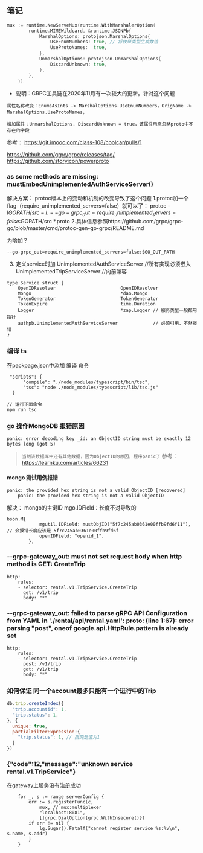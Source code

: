 ## 笔记
```go
mux := runtime.NewServeMux(runtime.WithMarshalerOption(
		runtime.MIMEWildcard, &runtime.JSONPb{
			MarshalOptions: protojson.MarshalOptions{
				UseEnumNumbers: true, // 将枚举类型生成数值
				UseProtoNames:  true,
			},
			UnmarshalOptions: protojson.UnmarshalOptions{
				DiscardUnknown: true,
			},
		},
	))
```
- 说明：GRPC工具链在2020年11月有一次较大的更新。针对这个问题
```
属性名称改变：EnumsAsInts -> MarshalOptions.UseEnumNumbers，OrigName -> MarshalOptions.UseProtoNames，

增加属性：UnmarshalOptions. DiscardUnknown = true，该属性用来忽略proto中不存在的字段
```
参考： https://git.imooc.com/class-108/coolcar/pulls/1

https://github.com/grpc/grpc/releases/tag/
https://github.com/storyicon/powerproto

###  as some methods are missing: mustEmbedUnimplementedAuthServiceServer()
解决方案：
protoc版本上的变动和机制的改变导致了这个问题
1.protoc加一个flag（require_unimplemented_servers=false）就可以了：
protoc -I$GOPATH/src -I.
--go-grpc_out=require_unimplemented_servers=false:$GOPATH/src *.proto
2.具体信息参照https://github.com/grpc/grpc-go/blob/master/cmd/protoc-gen-go-grpc/README.md

为啥加？
```shell
--go-grpc_out=require_unimplemented_servers=false:$GO_OUT_PATH
```

3. 定义service时加 UnimplementedAuthServiceServer
   //所有实现必须嵌入UnimplementedTripServiceServer
   //向前兼容
```shell
type Service struct {
	OpenIDResolver                        OpenIDResolver
	Mongo                                 *dao.Mongo
	TokenGenerator                        TokenGenerator
	TokenExpire                           time.Duration
	Logger                                *zap.Logger // 服务类型一般都用指针
	authpb.UnimplementedAuthServiceServer             // 必须引用，不然报错
}
```

### 编译 ts
在packpage.json中添加 编译 命令

```shell
 "scripts": {
      "compile": "./node_modules/typescript/bin/tsc",
      "tsc": "node ./node_modules/typescript/lib/tsc.js"
  }
  
// 运行下面命令  
npm run tsc
```

### go 操作MongoDB 报错原因
```shell
panic: error decoding key _id: an ObjectID string must be exactly 12 bytes long (got 5)
```
> ```当然该数据库中还有其他数据，因为ObjectID的原因，程序panic了```
参考：https://learnku.com/articles/66231


#### mongo 测试用例报错
```shell
panic: the provided hex string is not a valid ObjectID [recovered]
	panic: the provided hex string is not a valid ObjectID
```
解决：
mongo的主键ID mgo.IDField：长度不对导致的 
```shell
bson.M{
			mgutil.IDField: mustObjID("5f7c245ab0361e00ffb9fd6f11"), // 会报错长度应该是 5f7c245ab0361e00ffb9fd6f
			openIDField: "openid_1",
		},
```

### --grpc-gateway_out: must not set request body when http method is GET: CreateTrip
```shell
http:
    rules:
    - selector: rental.v1.TripService.CreateTrip
      get: /v1/trip
      body: "*"
```

### --grpc-gateway_out: failed to parse gRPC API Configuration from YAML in './rental/api/rental.yaml': proto: (line 1:67): error parsing "post", oneof google.api.HttpRule.pattern is already set
```shell
http:
    rules:
    - selector: rental.v1.TripService.CreateTrip
      post: /v1/trip
      get: /v1/trip
      body: "*"
```

### 如何保证 同一个account最多只能有一个进行中的Trip
```js
db.trip.createIndex({
  "trip.accountid": 1,
  "trip.status": 1,
}, {
  unique: true,
  partialFilterExpression:{
    "trip.status": 1, // 指的是值为1
  }
})
```


### {"code":12,"message":"unknown service rental.v1.TripService"}
在gateway上服务没有注册成功
```shell
	for _, s := range serverConfig {
		err := s.registerFunc(c,
			mux, // mux:multiplexer
			"localhost:8081",
			[]grpc.DialOption{grpc.WithInsecure()})
		if err != nil {
			lg.Sugar().Fatalf("cannot register service %s:%v\n", s.name, s.addr)
		}
	}
```